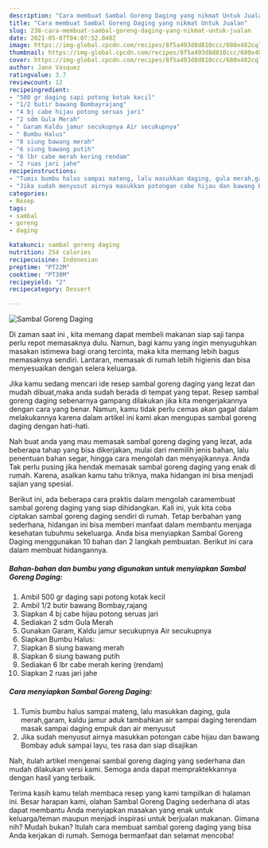```yaml
---
description: "Cara membuat Sambal Goreng Daging yang nikmat Untuk Jualan"
title: "Cara membuat Sambal Goreng Daging yang nikmat Untuk Jualan"
slug: 238-cara-membuat-sambal-goreng-daging-yang-nikmat-untuk-jualan
date: 2021-05-07T04:07:52.048Z
image: https://img-global.cpcdn.com/recipes/8f5a493d8d810ccc/680x482cq70/sambal-goreng-daging-foto-resep-utama.jpg
thumbnail: https://img-global.cpcdn.com/recipes/8f5a493d8d810ccc/680x482cq70/sambal-goreng-daging-foto-resep-utama.jpg
cover: https://img-global.cpcdn.com/recipes/8f5a493d8d810ccc/680x482cq70/sambal-goreng-daging-foto-resep-utama.jpg
author: Jane Vasquez
ratingvalue: 3.7
reviewcount: 12
recipeingredient:
- "500 gr daging sapi potong kotak kecil"
- "1/2 butir bawang Bombayrajang"
- "4 bj cabe hijau potong seruas jari"
- "2 sdm Gula Merah"
- " Garam Kaldu jamur secukupnya Air secukupnya"
- " Bumbu Halus"
- "8 siung bawang merah"
- "6 siung bawang putih"
- "6 lbr cabe merah kering rendam"
- "2 ruas jari jahe"
recipeinstructions:
- "Tumis bumbu halus sampai mateng, lalu masukkan daging, gula merah,garam, kaldu jamur aduk tambahkan air sampai daging terendam masak sampai daging empuk dan air menyusut"
- "Jika sudah menyusut airnya masukkan potongan cabe hijau dan bawang Bombay aduk sampai layu, tes rasa dan siap disajikan"
categories:
- Resep
tags:
- sambal
- goreng
- daging

katakunci: sambal goreng daging 
nutrition: 254 calories
recipecuisine: Indonesian
preptime: "PT22M"
cooktime: "PT30M"
recipeyield: "2"
recipecategory: Dessert

---
```



![Sambal Goreng Daging](https://img-global.cpcdn.com/recipes/8f5a493d8d810ccc/680x482cq70/sambal-goreng-daging-foto-resep-utama.jpg)

Di zaman  saat ini , kita memang dapat membeli makanan siap saji tanpa perlu repot memasaknya dulu. Namun, bagi kamu yang ingin menyuguhkan masakan istimewa bagi orang tercinta, maka kita memang lebih bagus memasaknya sendiri. Lantaran, memasak di rumah lebih higienis dan bisa menyesuaikan dengan selera keluarga.

Jika kamu sedang mencari ide resep sambal goreng daging yang lezat dan mudah dibuat,maka anda sudah berada di tempat yang tepat. Resep sambal goreng daging  sebenarnya gampang dilakukan jika kita mengerjakannya dengan cara yang benar. Namun, kamu tidak perlu cemas akan gagal dalam melakukannya 
karena dalam artikel ini kami akan mengupas sambal goreng daging dengan hati-hati.  



Nah buat anda yang mau memasak sambal goreng daging yang lezat, ada beberapa tahap yang bisa dikerjakan, mulai dari memilih jenis bahan, lalu penentuan bahan segar, hingga cara mengolah dan menyajikannya. Anda Tak perlu pusing jika hendak memasak sambal goreng daging yang enak di rumah. Karena, asalkan kamu  tahu triknya, maka hidangan ini bisa menjadi sajian yang spesial.

Berikut ini, ada beberapa cara praktis  dalam mengolah caramembuat sambal goreng daging yang siap dihidangkan. Kali ini, yuk kita coba ciptakan sambal goreng daging sendiri di rumah. Tetap berbahan yang sederhana, hidangan ini bisa memberi manfaat dalam membantu menjaga kesehatan tubuhmu sekeluarga. Anda bisa menyiapkan Sambal Goreng Daging menggunakan 10 bahan dan 2 langkah pembuatan. Berikut ini cara dalam membuat hidangannya.

<!--inarticleads1-->

##### Bahan-bahan dan bumbu yang digunakan untuk menyiapkan Sambal Goreng Daging:

1. Ambil 500 gr daging sapi potong kotak kecil
1. Ambil 1/2 butir bawang Bombay,rajang
1. Siapkan 4 bj cabe hijau potong seruas jari
1. Sediakan 2 sdm Gula Merah
1. Gunakan  Garam, Kaldu jamur secukupnya Air secukupnya
1. Siapkan  Bumbu Halus:
1. Siapkan 8 siung bawang merah
1. Siapkan 6 siung bawang putih
1. Sediakan 6 lbr cabe merah kering (rendam)
1. Siapkan 2 ruas jari jahe




<!--inarticleads2-->

##### Cara menyiapkan Sambal Goreng Daging:

1. Tumis bumbu halus sampai mateng, lalu masukkan daging, gula merah,garam, kaldu jamur aduk tambahkan air sampai daging terendam masak sampai daging empuk dan air menyusut
1. Jika sudah menyusut airnya masukkan potongan cabe hijau dan bawang Bombay aduk sampai layu, tes rasa dan siap disajikan




Nah, itulah artikel mengenai  sambal goreng daging  yang sederhana dan mudah dilakukan versi kami. Semoga anda dapat mempraktekkannya dengan hasil yang terbaik. 

Terima kasih kamu telah membaca resep yang kami tampilkan di halaman ini. Besar harapan kami, olahan  Sambal Goreng Daging sederhana di atas dapat membantu Anda menyiapkan masakan yang enak untuk keluarga/teman maupun menjadi inspirasi untuk berjualan makanan. Gimana nih? Mudah bukan? Itulah cara membuat sambal goreng daging yang bisa Anda kerjakan di rumah. Semoga bermanfaat dan selamat mencoba!

